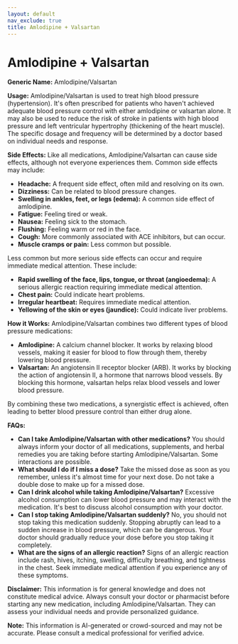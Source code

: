 ```yaml
---
layout: default
nav_exclude: true
title: Amlodipine + Valsartan
---
```


# Amlodipine + Valsartan

**Generic Name:** Amlodipine/Valsartan

**Usage:**  Amlodipine/Valsartan is used to treat high blood pressure (hypertension).  It's often prescribed for patients who haven't achieved adequate blood pressure control with either amlodipine or valsartan alone. It may also be used to reduce the risk of stroke in patients with high blood pressure and left ventricular hypertrophy (thickening of the heart muscle).  The specific dosage and frequency will be determined by a doctor based on individual needs and response.

**Side Effects:**  Like all medications, Amlodipine/Valsartan can cause side effects, although not everyone experiences them.  Common side effects may include:

* **Headache:** A frequent side effect, often mild and resolving on its own.
* **Dizziness:** Can be related to blood pressure changes.
* **Swelling in ankles, feet, or legs (edema):** A common side effect of amlodipine.
* **Fatigue:** Feeling tired or weak.
* **Nausea:** Feeling sick to the stomach.
* **Flushing:** Feeling warm or red in the face.
* **Cough:** More commonly associated with ACE inhibitors, but can occur.
* **Muscle cramps or pain:**  Less common but possible.

Less common but more serious side effects can occur and require immediate medical attention.  These include:

* **Rapid swelling of the face, lips, tongue, or throat (angioedema):** A serious allergic reaction requiring immediate medical attention.
* **Chest pain:** Could indicate heart problems.
* **Irregular heartbeat:**  Requires immediate medical attention.
* **Yellowing of the skin or eyes (jaundice):** Could indicate liver problems.


**How it Works:** Amlodipine/Valsartan combines two different types of blood pressure medications:

* **Amlodipine:** A calcium channel blocker. It works by relaxing blood vessels, making it easier for blood to flow through them, thereby lowering blood pressure.
* **Valsartan:** An angiotensin II receptor blocker (ARB). It works by blocking the action of angiotensin II, a hormone that narrows blood vessels. By blocking this hormone, valsartan helps relax blood vessels and lower blood pressure.

By combining these two medications, a synergistic effect is achieved, often leading to better blood pressure control than either drug alone.

**FAQs:**

* **Can I take Amlodipine/Valsartan with other medications?**  You should always inform your doctor of all medications, supplements, and herbal remedies you are taking before starting Amlodipine/Valsartan.  Some interactions are possible.
* **What should I do if I miss a dose?** Take the missed dose as soon as you remember, unless it's almost time for your next dose.  Do not take a double dose to make up for a missed dose.
* **Can I drink alcohol while taking Amlodipine/Valsartan?**  Excessive alcohol consumption can lower blood pressure and may interact with the medication.  It's best to discuss alcohol consumption with your doctor.
* **Can I stop taking Amlodipine/Valsartan suddenly?** No, you should not stop taking this medication suddenly.  Stopping abruptly can lead to a sudden increase in blood pressure, which can be dangerous.  Your doctor should gradually reduce your dose before you stop taking it completely.
* **What are the signs of an allergic reaction?**  Signs of an allergic reaction include rash, hives, itching, swelling, difficulty breathing, and tightness in the chest. Seek immediate medical attention if you experience any of these symptoms.


**Disclaimer:** This information is for general knowledge and does not constitute medical advice. Always consult your doctor or pharmacist before starting any new medication, including Amlodipine/Valsartan. They can assess your individual needs and provide personalized guidance.


**Note:** This information is AI-generated or crowd-sourced and may not be accurate. Please consult a medical professional for verified advice.
